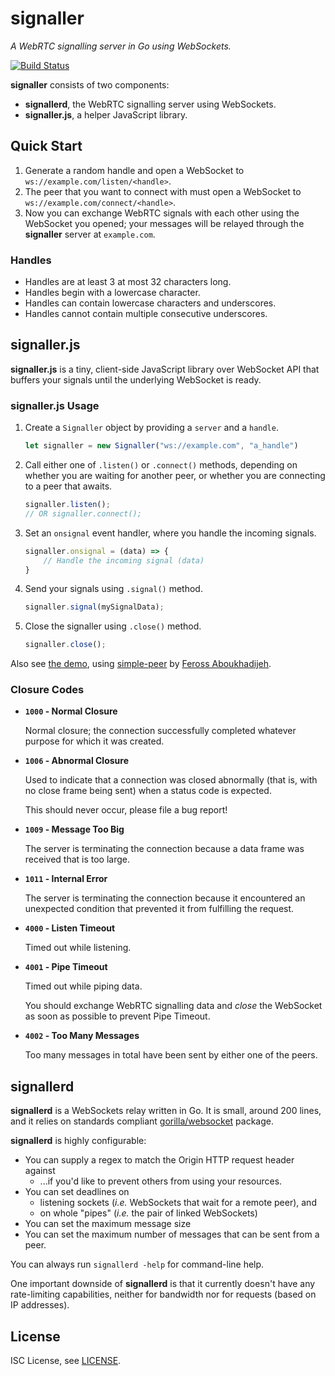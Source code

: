 # signaller
_A WebRTC signalling server in Go using WebSockets._

[![Build Status](https://travis-ci.org/boramalper/signaller.svg?branch=master)](https://travis-ci.org/boramalper/signaller)

**signaller** consists of two components:
- **signallerd**, the WebRTC signalling server using WebSockets.
- **signaller.js**, a helper JavaScript library.

## Quick Start
1. Generate a random handle and open a WebSocket to
   `ws://example.com/listen/<handle>`.
2. The peer that you want to connect with must open a WebSocket
   to `ws://example.com/connect/<handle>`.
3. Now you can exchange WebRTC signals with each other using the WebSocket
   you opened; your messages will be relayed through the **signaller** server at `example.com`.

### Handles
- Handles are at least 3 at most 32 characters long.
- Handles begin with a lowercase character.
- Handles can contain lowercase characters and underscores.
- Handles cannot contain multiple consecutive underscores.

## signaller.js
**signaller.js** is a tiny, client-side JavaScript library over WebSocket API that buffers
your signals until the underlying WebSocket is ready.

### signaller.js Usage
1. Create a `Signaller` object by providing a `server` and a `handle`.

   ```javascript
   let signaller = new Signaller("ws://example.com", "a_handle")
   ```
   
2. Call either one of `.listen()` or `.connect()` methods, depending on whether you
   are waiting for another peer, or whether you are connecting to a peer that awaits.
   
   ```javascript
   signaller.listen();
   // OR signaller.connect();
   ```
   
3. Set an `onsignal` event handler, where you handle the incoming signals.

   ```javascript
   signaller.onsignal = (data) => {
       // Handle the incoming signal (data)
   }
   ``` 
   
4. Send your signals using `.signal()` method.

   ```javascript
   signaller.signal(mySignalData);
   ```

5. Close the signaller using `.close()` method.

   ```javascript
   signaller.close();
   ```

Also see [the demo](demo), using [simple-peer](https://github.com/feross/simple-peer) by [Feross Aboukhadijeh](http://feross.org/).

### Closure Codes
- **`1000` - Normal Closure**

  Normal closure; the connection successfully completed whatever purpose for
  which it was created.
  
- **`1006` - Abnormal Closure**

  Used to indicate that a connection was closed abnormally (that is, with no
  close frame being sent) when a status code is expected.
  
  This should never occur, please file a bug report!
  
- **`1009` - Message Too Big**

  The server is terminating the connection because a data frame was received
  that is too large.
  
- **`1011` - Internal Error**

  The server is terminating the connection because it encountered an unexpected
  condition that prevented it from fulfilling the request.
  
- **`4000` - Listen Timeout**

  Timed out while listening.
  
- **`4001` - Pipe Timeout**
  
  Timed out while piping data.
  
  You should exchange WebRTC signalling data and *close* the WebSocket as soon
  as possible  to prevent Pipe Timeout. 
  
- **`4002` - Too Many Messages**

  Too many messages in total have been sent by either one of the peers.

## signallerd
**signallerd** is a WebSockets relay written in Go. It is small, around 200 lines, and it relies on
standards compliant [gorilla/websocket](https://github.com/gorilla/websocket#gorilla-websocket-compared-with-other-packages)
package.

**signallerd** is highly configurable:

- You can supply a regex to match the Origin HTTP request header against
  - ...if you'd like to prevent others from using your resources.
- You can set deadlines on
  - listening sockets (*i.e.* WebSockets that wait for a remote peer), and
  - on whole "pipes" (*i.e.* the pair of linked WebSockets)
- You can set the maximum message size
- You can set the maximum number of messages that can be sent from a peer.

You can always run `signallerd -help` for command-line help.

One important downside of **signallerd** is that it currently doesn't have any rate-limiting
capabilities, neither for bandwidth nor for requests (based on IP addresses).

## License
ISC License, see [LICENSE](./LICENSE).
